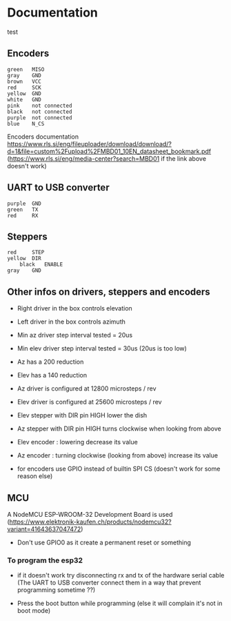 # Documentation
test
## Encoders
    green   MISO
    gray    GND
    brown   VCC
    red     SCK
    yellow  GND
    white   GND
    pink    not connected
    black   not connected
    purple  not connected
    blue    N_CS

Encoders documentation <https://www.rls.si/eng/fileuploader/download/download/?d=1&file=custom%2Fupload%2FMBD01_10EN_datasheet_bookmark.pdf>
(<https://www.rls.si/eng/media-center?search=MBD01> if the link above doesn't work)

## UART to USB converter
    purple  GND
    green   TX
    red     RX
    
## Steppers
	red     STEP
	yellow  DIR
    	black   ENABLE
	gray    GND
  
## Other infos on drivers, steppers and encoders
- Right driver in the box controls elevation
- Left driver in the box controls azimuth

- Min az driver step interval tested = 20us
- Min elev driver step interval tested = 30us (20us is too low)

- Az has a 200 reduction
- Elev has a 140 reduction

- Az driver is configured at 12800 microsteps / rev
- Elev driver is configured at 25600 microsteps / rev
  
- Elev stepper with DIR pin HIGH lower the dish
- Az stepper with DIR pin HIGH turns clockwise when looking from above
  
- Elev encoder : lowering decrease its value
- Az encoder : turning clockwise (looking from above) increase its value
  
- for encoders use GPIO instead of builtin SPI CS (doesn't work for some reason else)
 
## MCU
A NodeMCU ESP-WROOM-32 Development Board is used
(https://www.elektronik-kaufen.ch/products/nodemcu32?variant=41643637047472)

- Don't use GPIO0 as it create a permanent reset or something

### To program the esp32
- if it doesn't work try disconnecting rx and tx of the hardware serial cable (The UART to USB converter connect them in a way that prevent programming sometime ??)

- Press the boot button while programming (else it will complain it's not in boot mode)
